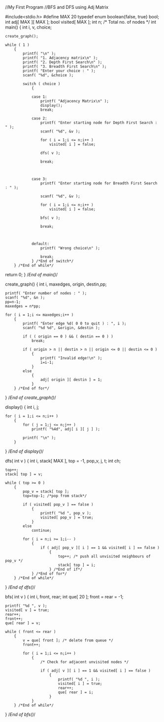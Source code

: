 //My First Program
//BFS and DFS using Adj Matrix


#include<stdio.h>
#define MAX 20
typedef enum boolean{false, true} bool;
int adj[ MAX ][ MAX ];
bool visited[ MAX ];
int n; /* Total no. of nodes */
int main()
{
    int i, v, choice;
 
    create_graph();
 
    while ( 1 )
        {
            printf( "\n" );
            printf( "1. Adjacency matrix\n" );
            printf( "2. Depth First Search\n" );           
            printf( "3. Breadth First Search\n" );            
            printf( "Enter your choice : " );
            scanf( "%d", &choice );
 
            switch ( choice )
                {
 
                case 1:
                    printf( "Adjacency Matrix\n" );
                    display();
                    break;
 
                case 2:
                    printf( "Enter starting node for Depth First Search : " );
                    scanf( "%d", &v );
 
                    for ( i = 1;i <= n;i++ )
                        visited[ i ] = false;
 
                    dfs( v );
 
                    break;
 
                
 
                case 3:
                    printf( "Enter starting node for Breadth First Search : " );
 
                    scanf( "%d", &v );
 
                    for ( i = 1;i <= n;i++ )
                        visited[ i ] = false;
 
                    bfs( v );
 
                    break;
 
               
 
                default:
                    printf( "Wrong choice\n" );
 
                    break;
                } /*End of switch*/
        } /*End of while*/
return 0;
} /*End of main()*/
 
create_graph()
{
    int i, maxedges, origin, destin,pp;
 
    printf( "Enter number of nodes : " );
    scanf( "%d", &n );
    pp=n-1;
    maxedges = n*pp;
 
    for ( i = 1;i <= maxedges;i++ )
        {
            printf( "Enter edge %d( 0 0 to quit ) : ", i );
            scanf( "%d %d", &origin, &destin );
 
            if ( ( origin == 0 ) && ( destin == 0 ) )
                break;
 
            if ( origin > n || destin > n || origin <= 0 || destin <= 0 )
                {
                    printf( "Invalid edge!\n" );
                    i=i-1;
                }
            else
                {
                    adj[ origin ][ destin ] = 1;
                }
        } /*End of for*/
} /*End of create_graph()*/
 
display()
{
    int i, j;
 
    for ( i = 1;i <= n;i++ )
        {
            for ( j = 1;j <= n;j++ )
                printf( "%4d", adj[ i ][ j ] );
 
            printf( "\n" );
        }
} /*End of display()*/
 

dfs( int v )
{
    int i, stack[ MAX ], top = -1, pop_v, j, t;
    int ch;
 
    top++;
    stack[ top ] = v;
 
    while ( top >= 0 )
        {
            pop_v = stack[ top ];
            top=top-1; /*pop from stack*/
 
            if ( visited[ pop_v ] == false )
                {
                    printf( "%d ", pop_v );
                    visited[ pop_v ] = true;
                }
            else
                continue;
 
            for ( i = n;i >= 1;i-- )
                {
                    if ( adj[ pop_v ][ i ] == 1 && visited[ i ] == false )
                        {
                            top++; /* push all unvisited neighbours of pop_v */
                            stack[ top ] = i;
                        } /*End of if*/
                } /*End of for*/
        } /*End of while*/
} /*End of dfs()*/
 
bfs( int v )
{
    int i, front, rear;
    int que[ 20 ];
    front = rear = -1;
 
    printf( "%d ", v );
    visited[ v ] = true;
    rear++;
    front++;
    que[ rear ] = v;
 
    while ( front <= rear )
        {
            v = que[ front ]; /* delete from queue */
            front++;
 
            for ( i = 1;i <= n;i++ )
                {
                    /* Check for adjacent unvisited nodes */
 
                    if ( adj[ v ][ i ] == 1 && visited[ i ] == false )
                        {
                            printf( "%d ", i );
                            visited[ i ] = true;
                            rear++;
                            que[ rear ] = i;
                        }
                }
        } /*End of while*/
} /*End of bfs()*/ 

